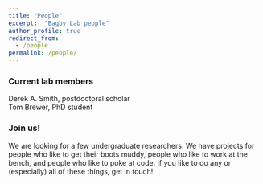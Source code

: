 ```yaml
---
title: "People"
excerpt:  "Bagby Lab people"
author_profile: true
redirect_from:
  - /people
permalink: /people/
---
```


### Current lab members

Derek A. Smith, postdoctoral scholar   
Tom Brewer, PhD student

### Join us!

We are looking for a few undergraduate researchers.  We have projects for people who like to get their boots muddy, people who like to work at the bench, and people who like to poke at code.  If you like to do any or (especially) all of these things, get in touch!

